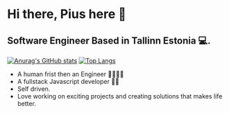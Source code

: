 # Hi there, Pius here  👋
## Software Engineer Based in Tallinn Estonia 💻.
[![Anurag's GitHub stats](https://github-readme-stats.vercel.app/api?username=jbrainz&show_icons=true&theme=radical)](https://github.com/anuraghazra/github-readme-stats)      [![Top Langs](https://github-readme-stats.vercel.app/api/top-langs/?username=jbrainz&layout=compact&theme=radical)](https://github.com/anuraghazra/github-readme-stats)



- A human frist then an Engineer 👨‍💻👨‍💻
- A fullstack Javascript developer 🤘🏻
- Self driven.
- Love working on exciting projects and creating solutions that makes life better.
